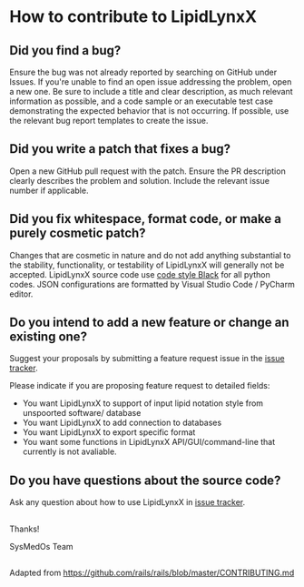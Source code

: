 # How to contribute to LipidLynxX

## Did you find a bug?
Ensure the bug was not already reported by searching on GitHub under Issues.
If you're unable to find an open issue addressing the problem, open a new one.
Be sure to include a title and clear description, as much relevant information as possible, and a code sample or an executable test case demonstrating the expected behavior that is not occurring.
If possible, use the relevant bug report templates to create the issue. 

## Did you write a patch that fixes a bug?
Open a new GitHub pull request with the patch.
Ensure the PR description clearly describes the problem and solution. 
Include the relevant issue number if applicable.

## Did you fix whitespace, format code, or make a purely cosmetic patch?
Changes that are cosmetic in nature and do not add anything substantial 
to the stability, functionality, or testability of LipidLynxX will generally not be accepted. 
LipidLynxX source code use [code style Black](https://github.com/psf/black) for all python codes. JSON configurations are formatted by Visual Studio Code / PyCharm editor.  

## Do you intend to add a new feature or change an existing one?
Suggest your proposals by submitting a feature request issue in the [issue tracker](https://github.com/SysMedOs/LipidLynxX/issues).

Please indicate if you are proposing feature request to detailed fields:

+ You want LipidLynxX to support of input lipid notation style from unspoorted software/ database
+ You want LipidLynxX to add connection to databases
+ You want LipidLynxX to export specific format
+ You want some functions in LipidLynxX API/GUI/command-line that currently is not avaliable.

## Do you have questions about the source code?
Ask any question about how to use LipidLynxX in [issue tracker](https://github.com/SysMedOs/LipidLynxX/issues).

##  


Thanks!


SysMedOs Team


## 
Adapted from https://github.com/rails/rails/blob/master/CONTRIBUTING.md
